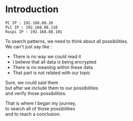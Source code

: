 # Introduction
```
PC IP : 192.168.88.26  
PLC IP : 192.168.88.110  
Raspi IP : 192.168.88.101  
```

To search patterns, we need to think about all possibilities.  
We can't just say like :  
- There is no way we could read it
- I believe that all data is being encrypted
- There is no meaning within these data
- That part is not related with our topic

Sure, we could said them   
but after we include them to our possibilities  
and verify those possibilities.  

That is where I began my journey,  
to search all of those possibilities  
and to reach a conclusion.

